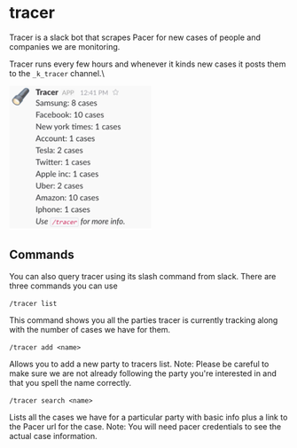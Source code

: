 # tracer

Tracer is a slack bot that scrapes Pacer for new cases of people and companies we are monitoring.

Tracer runs every few hours and whenever it kinds new cases it posts them to the `_k_tracer` channel.\

<img src="https://github.com/GMG-Special-Projects-Desk/tracer/blob/master/tracer.png?raw=true" width="256">

Commands 
--- 
You can also query tracer using its slash command from slack. There are three commands you can use

`/tracer list`

This command shows you all the parties tracer is currently tracking along with the number of cases we have for them.

`/tracer add <name>` 

Allows you to add a new party to tracers list. 
Note: Please be careful to make sure we are not already following the party you're interested in and that you spell the name correctly.

`/tracer search <name>`

Lists all the cases we have for a particular party with basic info plus a link to the Pacer url for the case. 
Note: You will need pacer credentials to see the actual case information.





